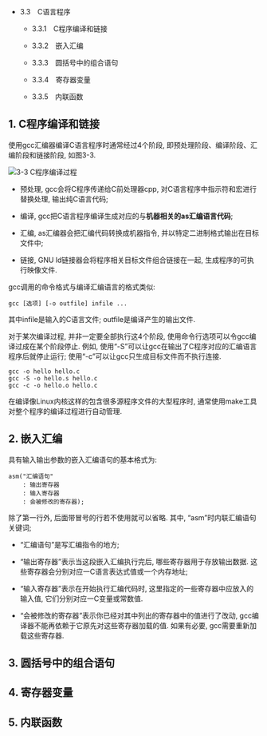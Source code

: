 - 3.3　C语言程序

    - 3.3.1　C程序编译和链接

    - 3.3.2　嵌入汇编

    - 3.3.3　圆括号中的组合语句

    - 3.3.4　寄存器变量

    - 3.3.5　内联函数
    
## 1. C程序编译和链接

使用gcc汇编器编译C语言程序时通常经过4个阶段, 即预处理阶段、编译阶段、汇编阶段和链接阶段, 如图3-3. 

![3-3 C程序编译过程](images/2.png)

- 预处理, gcc会将C程序传递给C前处理器cpp, 对C语言程序中指示符和宏进行替换处理, 输出纯C语言代码; 

- 编译, gcc把C语言程序编译生成对应的与**机器相关的as汇编语言代码**; 

- 汇编, as汇编器会把汇编代码转换成机器指令, 并以特定二进制格式输出在目标文件中; 

- 链接, GNU ld链接器会将程序相关目标文件组合链接在一起, 生成程序的可执行映像文件.  


gcc调用的命令格式与编译汇编语言的格式类似: 

```
gcc [选项] [-o outfile] infile ...
```

其中infile是输入的C语言文件; outfile是编译产生的输出文件. 

对于某次编译过程, 并非一定要全部执行这4个阶段, 使用命令行选项可以令gcc编译过成在某个阶段停止. 例如, 使用“-S”可以让gcc在输出了C程序对应的汇编语言程序后就停止运行; 使用“-c”可以让gcc只生成目标文件而不执行连接. 

```
gcc -o hello hello.c
gcc -S -o hello.s hello.c
gcc -c -o hello.o hello.c
```

在编译像Linux内核这样的包含很多源程序文件的大型程序时, 通常使用make工具对整个程序的编译过程进行自动管理. 

## 2. 嵌入汇编

具有输入输出参数的嵌入汇编语句的基本格式为: 

```
asm("汇编语句"
    : 输出寄存器 
    : 输入寄存器
    : 会被修改的寄存器);
```

除了第一行外, 后面带冒号的行若不使用就可以省略. 其中, “asm”时内联汇编语句关键词; 

- “汇编语句”是写汇编指令的地方; 

- “输出寄存器”表示当这段嵌入汇编执行完后, 哪些寄存器用于存放输出数据. 这些寄存器会分别对应一C语言表达式值或一个内存地址; 

- “输入寄存器”表示在开始执行汇编代码时, 这里指定的一些寄存器中应放入的输入值, 它们分别对应一C变量或常数值. 

- “会被修改的寄存器”表示你已经对其中列出的寄存器中的值进行了改动, gcc编译器不能再依赖于它原先对这些寄存器加载的值. 如果有必要, gcc需要重新加载这些寄存器. 

## 3. 圆括号中的组合语句

## 4. 寄存器变量

## 5. 内联函数